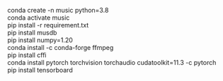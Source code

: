 conda create -n music python=3.8  
conda activate music  
pip install -r requirement.txt  
pip install musdb  
pip install numpy=1.20  
conda install -c conda-forge ffmpeg  
pip install cffi  
conda install pytorch torchvision torchaudio cudatoolkit=11.3 -c pytorch  
pip install tensorboard  
